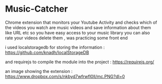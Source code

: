 # Music-Catcher
Chrome extension that monitors your Youtube Activity and checks which of the videos you watch are music videos and save information about them like URL etc so you have easy access to your music library you can also rate your videos delete them , was practicing some front end

i used localstoragedb for storing the information :
https://github.com/knadh/localStorageDB

and requirejs to compile the module into the project :
https://requirejs.org/

an image showing the extension :
https://www.dropbox.com/s/nkbyd7wfrwfl0ll/mc.PNG?dl=0
